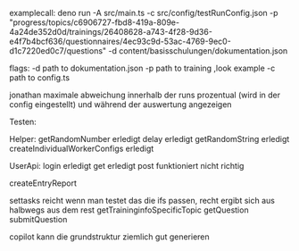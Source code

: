 examplecall:
deno run -A src/main.ts -c src/config/testRunConfig.json -p "progress/topics/c6906727-fbd8-419a-809e-4a24de352d0d/trainings/26408628-a743-4f28-9d36-e4f7b4bcf636/questionnaires/4ec93c9d-53ac-4769-9ec0-d1c7220ed0c7/questions" -d content/basisschulungen/dokumentation.json

flags:
-d path to dokumentation.json
-p path to training ,look example
-c path to config.ts

jonathan maximale abweichung innerhalb der runs prozentual (wird in der config eingestellt) und während der auswertung angezeigen

Testen:

Helper:
  getRandomNumber erledigt
  delay erledigt
  getRandomString erledigt
  createIndividualWorkerConfigs erledigt

UserApi:
  login     erledigt
  get       erledigt
  post      funktioniert nicht richtig

createEntryReport

settasks         reicht wenn man testet das die ifs passen, recht ergibt sich aus halbwegs aus dem rest
getTraininginfoSpecificTopic
getQuestion
submitQuestion

copilot kann die grundstruktur ziemlich gut generieren

